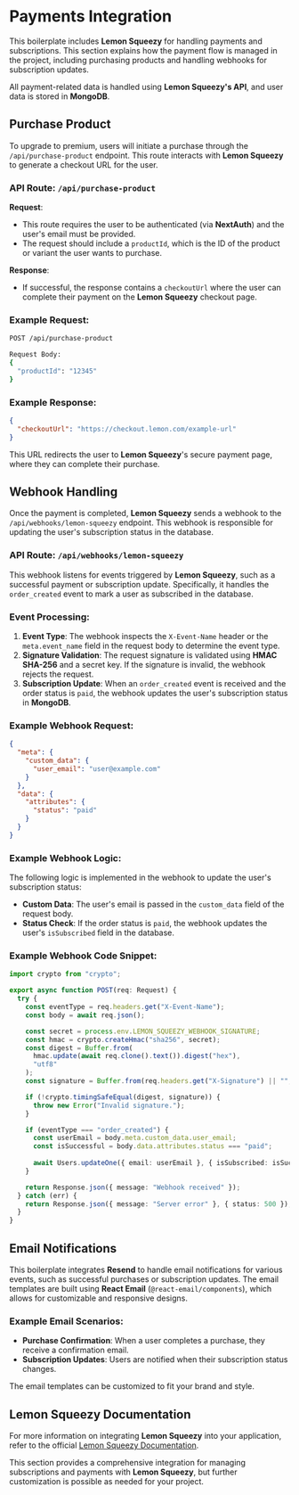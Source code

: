 # Payments Integration

This boilerplate includes **Lemon Squeezy** for handling payments and subscriptions. This section explains how the payment flow is managed in the project, including purchasing products and handling webhooks for subscription updates.

All payment-related data is handled using **Lemon Squeezy's API**, and user data is stored in **MongoDB**.

## Purchase Product

To upgrade to premium, users will initiate a purchase through the `/api/purchase-product` endpoint. This route interacts with **Lemon Squeezy** to generate a checkout URL for the user.

### API Route: `/api/purchase-product`

**Request**: 
- This route requires the user to be authenticated (via **NextAuth**) and the user's email must be provided.
- The request should include a `productId`, which is the ID of the product or variant the user wants to purchase.

**Response**:
- If successful, the response contains a `checkoutUrl` where the user can complete their payment on the **Lemon Squeezy** checkout page.

### Example Request:

```bash
POST /api/purchase-product

Request Body:
{
  "productId": "12345"
}
```

### Example Response:

```json
{
  "checkoutUrl": "https://checkout.lemon.com/example-url"
}
```

This URL redirects the user to **Lemon Squeezy**'s secure payment page, where they can complete their purchase.

## Webhook Handling

Once the payment is completed, **Lemon Squeezy** sends a webhook to the `/api/webhooks/lemon-squeezy` endpoint. This webhook is responsible for updating the user's subscription status in the database.

### API Route: `/api/webhooks/lemon-squeezy`

This webhook listens for events triggered by **Lemon Squeezy**, such as a successful payment or subscription update. Specifically, it handles the `order_created` event to mark a user as subscribed in the database.

### Event Processing:

1. **Event Type**: The webhook inspects the `X-Event-Name` header or the `meta.event_name` field in the request body to determine the event type.
2. **Signature Validation**: The request signature is validated using **HMAC SHA-256** and a secret key. If the signature is invalid, the webhook rejects the request.
3. **Subscription Update**: When an `order_created` event is received and the order status is `paid`, the webhook updates the user's subscription status in **MongoDB**.

### Example Webhook Request:

```json
{
  "meta": {
    "custom_data": {
      "user_email": "user@example.com"
    }
  },
  "data": {
    "attributes": {
      "status": "paid"
    }
  }
}
```

### Example Webhook Logic:

The following logic is implemented in the webhook to update the user's subscription status:

- **Custom Data**: The user's email is passed in the `custom_data` field of the request body.
- **Status Check**: If the order status is `paid`, the webhook updates the user's `isSubscribed` field in the database.

### Example Webhook Code Snippet:

```ts
import crypto from "crypto";

export async function POST(req: Request) {
  try {
    const eventType = req.headers.get("X-Event-Name");
    const body = await req.json();

    const secret = process.env.LEMON_SQUEEZY_WEBHOOK_SIGNATURE;
    const hmac = crypto.createHmac("sha256", secret);
    const digest = Buffer.from(
      hmac.update(await req.clone().text()).digest("hex"),
      "utf8"
    );
    const signature = Buffer.from(req.headers.get("X-Signature") || "", "utf8");

    if (!crypto.timingSafeEqual(digest, signature)) {
      throw new Error("Invalid signature.");
    }

    if (eventType === "order_created") {
      const userEmail = body.meta.custom_data.user_email;
      const isSuccessful = body.data.attributes.status === "paid";
      
      await Users.updateOne({ email: userEmail }, { isSubscribed: isSuccessful });
    }

    return Response.json({ message: "Webhook received" });
  } catch (err) {
    return Response.json({ message: "Server error" }, { status: 500 });
  }
}
```

## Email Notifications

This boilerplate integrates **Resend** to handle email notifications for various events, such as successful purchases or subscription updates. The email templates are built using **React Email** (`@react-email/components`), which allows for customizable and responsive designs.

### Example Email Scenarios:
- **Purchase Confirmation**: When a user completes a purchase, they receive a confirmation email.
- **Subscription Updates**: Users are notified when their subscription status changes.

The email templates can be customized to fit your brand and style.

## Lemon Squeezy Documentation

For more information on integrating **Lemon Squeezy** into your application, refer to the official [Lemon Squeezy Documentation](https://docs.lemonsqueezy.com/).

This section provides a comprehensive integration for managing subscriptions and payments with **Lemon Squeezy**, but further customization is possible as needed for your project.
